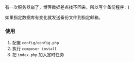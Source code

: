 有一次服务器崩了，博客数据差点找不回来，所以写个备份程序 : )

如果指定数据库有变化就发送备份文件到指定邮箱。

### 使用
1. 配置 `config/config.php`
2. 执行 `composer install`
3. 把 `index.php` 加入定时任务